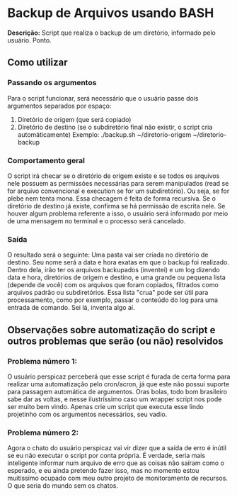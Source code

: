 # Backup de Arquivos usando BASH
**Descrição:** Script que realiza o backup de um diretório, informado pelo usuário. Ponto. 

## Como utilizar
### Passando os argumentos
Para o script funcionar, será necessário que o usuário passe dois argumentos separados por espaço: 
1. Diretório de origem (que será copiado)
2. Diretório de destino (se o subdiretório final não existir, o script cria automáticamente)
Exemplo: ./backup.sh ~/diretorio-origem ~/diretorio-backup


### Comportamento geral 
O script irá checar se o diretório de origem existe e se todos os arquivos nele possuem as permissões necessárias para serem manipulados (read se for arquivo convencional e execution se for um subdiretório). Ou seja, se for plebe nem tenta mona. Essa checagem é feita de forma recursiva.
Se o diretório de destino já existe, confirma se há permissão de escrita nele.
Se houver algum problema referente a isso, o usuário será informado por meio de uma mensagem no terminal e o processo será cancelado.

### Saída
O resultado será o seguinte: Uma pasta vai ser criada no diretório de destino. Seu nome será a data e hora exatas em que o backup foi realizado. Dentro dela, irão ter os arquivos backupados (inventei) e um log dizendo data e hora, diretórios de origem e destino, e uma grande ou pequena lista (depende de você) com os arquivos que foram copiados, filtrados como arquivos padrão ou subdiretórios. Essa lista "crua" pode ser útil para processamento, como por exemplo, passar o conteúdo do log para uma entrada de comando. Sei lá, inventa algo aí.

## Observações sobre automatização do script e outros problemas que serão (ou não) resolvidos
### Problema número 1:
O usuário perspicaz perceberá que esse script é furada de certa forma para realizar uma automatização pelo cron/acron, já que este não possui suporte para passagem automática de argumentos. Oras bolas, todo bom brasileiro sabe dar as voltas, e nesse ilustríssimo caso um wrapper script nos pode ser muito bem vindo. Apenas crie um script que executa esse lindo projetinho com os argumentos necessários, seu vadio.

### Problema número 2:
Agora o chato do usuário perspicaz vai vir dizer que a saída de erro é inútil se eu não executar o script por conta própria. É verdade, seria mais inteligente informar num arquivo de erro que as coisas não saíram como o esperado, e eu ainda pretendo fazer isso, mas no momento estou muitissimo ocupado com meu outro projeto de monitoramento de recursos. O que seria do mundo sem os chatos.

